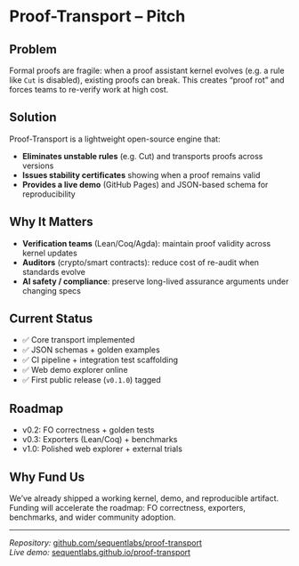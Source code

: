 # Proof-Transport – Pitch

## Problem
Formal proofs are fragile: when a proof assistant kernel evolves (e.g. a rule like `Cut` is disabled), existing proofs can break. This creates “proof rot” and forces teams to re-verify work at high cost.

## Solution
Proof-Transport is a lightweight open-source engine that:
- **Eliminates unstable rules** (e.g. Cut) and transports proofs across versions
- **Issues stability certificates** showing when a proof remains valid
- **Provides a live demo** (GitHub Pages) and JSON-based schema for reproducibility

## Why It Matters
- **Verification teams** (Lean/Coq/Agda): maintain proof validity across kernel updates  
- **Auditors** (crypto/smart contracts): reduce cost of re-audit when standards evolve  
- **AI safety / compliance**: preserve long-lived assurance arguments under changing specs

## Current Status
- ✅ Core transport implemented  
- ✅ JSON schemas + golden examples  
- ✅ CI pipeline + integration test scaffolding  
- ✅ Web demo explorer online  
- ✅ First public release (`v0.1.0`) tagged

## Roadmap
- v0.2: FO correctness + golden tests  
- v0.3: Exporters (Lean/Coq) + benchmarks  
- v1.0: Polished web explorer + external trials

## Why Fund Us
We’ve already shipped a working kernel, demo, and reproducible artifact.  
Funding will accelerate the roadmap: FO correctness, exporters, benchmarks, and wider community adoption.

---

*Repository:* [github.com/sequentlabs/proof-transport](https://github.com/sequentlabs/proof-transport)  
*Live demo:* [sequentlabs.github.io/proof-transport](https://sequentlabs.github.io/proof-transport)
